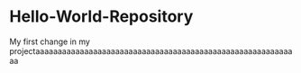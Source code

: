 # Hello-World-Repository

My first change in my projectaaaaaaaaaaaaaaaaaaaaaaaaaaaaaaaaaaaaaaaaaaaaaaaaaaaaaaaaaaaa
